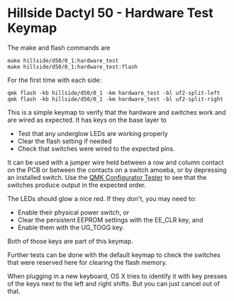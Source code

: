 # Hillside Dactyl 50 - Hardware Test Keymap

The make and flash commands are

```
make hillside/d50/0_1:hardware_test
make hillside/d50/0_1:hardware_test:flash
```

For the first time with each side:

    qmk flash -kb hillside/d50/0_1 -km hardware_test -bl uf2-split-left
    qmk flash -kb hillside/d50/0_1 -km hardware_test -bl uf2-split-right


This is a simple keymap to verify that the hardware and switches work
    and are wired as expected. It has keys on the base layer to

- Test that any underglow LEDs are working properly
- Clear the flash setting if needed
- Check that switches were wired to the expected pins.

It can be used with a jumper wire held between a row and column
    contact on the PCB or between the contacts on a switch amoeba,
    or by depressing an installed switch.
Use the [QMK Configurator Tester](https://config.qmk.fm/#/test)
    to see that the switches produce output in the expected order.

The LEDs should glow a nice red.
If they don't, you may need to:

-   Enable their physical power switch, or
-   Clear the persistent EEPROM settings with the EE_CLR key, and
-   Enable them with the UG_TOGG key.

Both of those keys are part of this keymap.

Further tests can be done with the default keymap to check the switches
that were reserved here for clearing the flash memory.

When plugging in a new keyboard,
OS X tries to identify it with key presses of the keys next to the left and right shifts.
But you can just cancel out of that.
